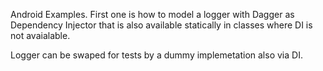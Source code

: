 Android Examples.
First one is how to model a logger with Dagger as Dependency Injector
that is also available statically in classes where DI is not avaialable.

Logger can be swaped for tests by a dummy implemetation also via DI.
